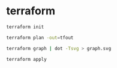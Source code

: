 # terraform

``` bash
terraform init 
```

``` bash
terraform plan -out=tfout
```

``` bash
terraform graph | dot -Tsvg > graph.svg
```

``` bash
terraform apply
```